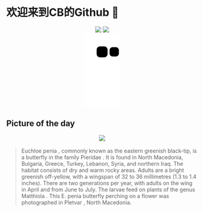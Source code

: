 
# 欢迎来到CB的Github 👋

<div align="center">
  <img height="137px" src="https://github-readme-stats.vercel.app/api?username=SuperCB&show_icons=true&theme=radical" />
  <img height="137px" src="https://github-readme-stats.vercel.app/api/top-langs/?username=SuperCB&hide_title=true&hide_border=true&layout=compact&langs_count=6&text_color=000&icon_color=fff" />
</div>


<div align="center">
    <img src="./contribution-snake/github-contribution-grid-snake.svg" />
</div>



## Picture of the day
<div align="center">
  <img width=400px src="https://upload.wikimedia.org/wikipedia/commons/thumb/a/ab/Eastern_greenish_black-tip_%28Euchloe_penia%29_underside_Macedonia.jpg/525px-Eastern_greenish_black-tip_%28Euchloe_penia%29_underside_Macedonia.jpg" />
</div>

>Euchloe penia , commonly known as the eastern greenish black-tip, is a  butterfly  in the family  Pieridae . It is found in North Macedonia, Bulgaria, Greece, Turkey, Lebanon, Syria, and northern Iraq. The habitat consists of dry and warm rocky areas. Adults are a bright greenish off-yellow, with a wingspan of 32 to 36 millimetres (1.3 to 1.4 inches). There are two generations per year, with adults on the wing in April and from June to July. The  larvae  feed on plants of the genus  Matthiola . This  E. penia  butterfly perching on a flower was photographed in  Pletvar , North Macedonia.


